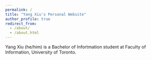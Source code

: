 ```yaml
---
permalink: /
title: "Yang Xiu's Personal Website"
author_profile: true
redirect_from: 
  - /about/
  - /about.html
---
```


Yang Xiu (he/him) is a Bachelor of Infortmation student at Faculty of Information, University of Toronto.
